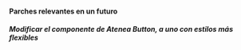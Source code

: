 #### Parches relevantes en un futuro
##### Modificar el componente de Atenea Button, a uno con estilos más flexibles
